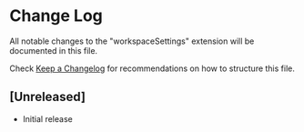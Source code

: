 # Change Log

All notable changes to the "workspaceSettings" extension will be documented in this file.

Check [Keep a Changelog](http://keepachangelog.com/) for recommendations on how to structure this file.

## [Unreleased]

- Initial release